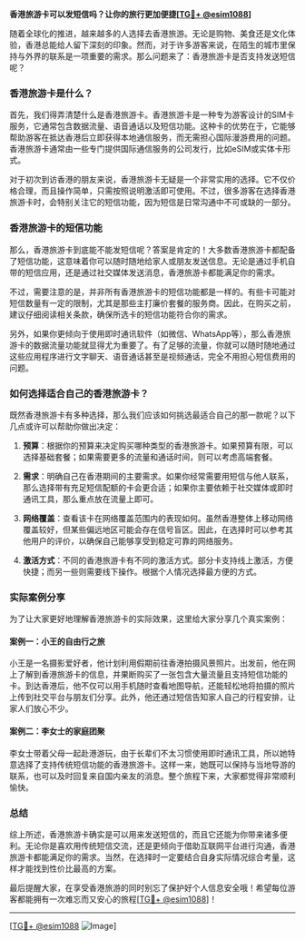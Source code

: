 **香港旅游卡可以发短信吗？让你的旅行更加便捷[[TG💪+ @esim1088](https://t.me/s/esim1088)]**

随着全球化的推进，越来越多的人选择去香港旅游。无论是购物、美食还是文化体验，香港总能给人留下深刻的印象。然而，对于许多游客来说，在陌生的城市里保持与外界的联系是一项重要的需求。那么问题来了：香港旅游卡是否支持发送短信呢？

### 香港旅游卡是什么？

首先，我们得弄清楚什么是香港旅游卡。香港旅游卡是一种专为游客设计的SIM卡服务，它通常包含数据流量、语音通话以及短信功能。这种卡的优势在于，它能够帮助游客在抵达香港后立即获得本地通信服务，而无需担心国际漫游费用的问题。香港旅游卡通常由一些专门提供国际通信服务的公司发行，比如eSIM或实体卡形式。

对于初次到访香港的朋友来说，香港旅游卡无疑是一个非常实用的选择。它不仅价格合理，而且操作简单，只需按照说明激活即可使用。不过，很多游客在选择香港旅游卡时，会特别关注它的短信功能，因为短信是日常沟通中不可或缺的一部分。

### 香港旅游卡的短信功能

那么，香港旅游卡到底能不能发短信呢？答案是肯定的！大多数香港旅游卡都配备了短信功能，这意味着你可以随时随地给家人或朋友发送信息。无论是通过手机自带的短信应用，还是通过社交媒体发送消息，香港旅游卡都能满足你的需求。

不过，需要注意的是，并非所有香港旅游卡的短信功能都是一样的。有些卡可能对短信数量有一定的限制，尤其是那些主打廉价套餐的服务商。因此，在购买之前，建议仔细阅读相关条款，确保所选卡的短信功能符合你的需求。

另外，如果你更倾向于使用即时通讯软件（如微信、WhatsApp等），那么香港旅游卡的数据流量功能就显得尤为重要了。有了足够的流量，你就可以随时随地通过这些应用程序进行文字聊天、语音通话甚至是视频通话，完全不用担心短信费用的问题。

### 如何选择适合自己的香港旅游卡？

既然香港旅游卡有多种选择，那么我们应该如何挑选最适合自己的那一款呢？以下几点或许可以帮助你做出决定：

1. **预算**：根据你的预算来决定购买哪种类型的香港旅游卡。如果预算有限，可以选择基础套餐；如果需要更多的流量和通话时间，则可以考虑高端套餐。
   
2. **需求**：明确自己在香港期间的主要需求。如果你经常需要用短信与他人联系，那么选择带有充足短信配额的卡会更合适；如果你主要依赖于社交媒体或即时通讯工具，那么重点放在流量上即可。

3. **网络覆盖**：查看该卡在网络覆盖范围内的表现如何。虽然香港整体上移动网络覆盖较好，但某些偏远地区可能会存在信号盲区。因此，在选择时可以参考其他用户的评价，以确保自己能够享受到稳定可靠的网络服务。

4. **激活方式**：不同的香港旅游卡有不同的激活方式。部分卡支持线上激活，方便快捷；而另一些则需要线下操作。根据个人情况选择最方便的方式。

### 实际案例分享

为了让大家更好地理解香港旅游卡的实际效果，这里给大家分享几个真实案例：

#### 案例一：小王的自由行之旅
小王是一名摄影爱好者，他计划利用假期前往香港拍摄风景照片。出发前，他在网上了解到香港旅游卡的信息，并果断购买了一张包含大量流量且支持短信功能的卡。到达香港后，他不仅可以用手机随时查看地图导航，还能轻松地将拍摄的照片上传到社交平台与朋友们分享。此外，他还通过短信告知家人自己的行程安排，让家人们放心不少。

#### 案例二：李女士的家庭团聚
李女士带着父母一起赴港游玩，由于长辈们不太习惯使用即时通讯工具，所以她特意选择了支持传统短信功能的香港旅游卡。这样一来，她既可以保持与当地导游的联系，也可以及时回复来自国内亲友的消息。整个旅程下来，大家都觉得非常顺利愉快。

### 总结

综上所述，香港旅游卡确实是可以用来发送短信的，而且它还能为你带来诸多便利。无论你是喜欢用传统短信交流，还是更倾向于借助互联网平台进行沟通，香港旅游卡都能满足你的需求。当然，在选择时一定要结合自身实际情况综合考量，这样才能找到性价比最高的方案。

最后提醒大家，在享受香港旅游的同时别忘了保护好个人信息安全哦！希望每位游客都能拥有一次难忘而又安心的旅程[[TG💪+ @esim1088](https://t.me/s/esim1088)]！

---

[[TG💪+ @esim1088](https://t.me/s/esim1088) ![Image](https://i.postimg.cc/4NQfJmqS/Snipaste-2025-05-13-00-14-12.png)]